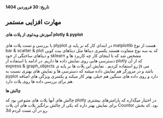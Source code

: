 

**تاریخ: 30 فروردین 1404**  

## مهارت افزایی مستمر

#### آموزش ویدئوی از پلات های plotly & pyplot

با بررسی و تست پلات های plyplot در ابتدای کار که بر پایه ی matplotlib هست از نوع bar & scatter & plot که به سه نوع متفاوت هستند یکسری دیتاها مثل دیتاهای بیت کوین و دیتاهای ساختگی از خود sklearn مشخص شد که تا اینجای کار چه کاربرد ها و دسترسی هایی روی نمایش داده ها داریم.
در ادامه با استفاده از plotly که از آن express & graph_objects رو استفاده کردیم . نمایش این پلات ها بر پایه ی js می باشد و در مرورگر هم نمایش داده میشه که دسترسی ها و نمایش های بهتری نسبت به pyplot دارد و روی داده های سنگین هم خیلی بهتر کار میکند و یکسری ویژگی های اضافه هم برای بررسی داده ها روی پلات دارد.

**چالش ها**

چالش های آنها پلات های متنوعی بود که plotly در اختیار میگذاره که پارامترهای بیشتری برای نمایش بهتر داره که یکی از چالش برانگیز پلات های آن پلات Countor بود. که بخش 3d رو در آن تست کردم.